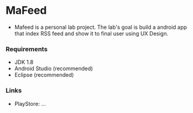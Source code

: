 # MaFeed
  + Mafeed is a personal lab project. The lab's goal is build a android app that index RSS feed and show it to final user using UX Design.

### Requirements
  + JDK 1.8
  + Android Studio (recommended)
  + Eclipse (recommended)

### Links
  + PlayStore: ...
  
